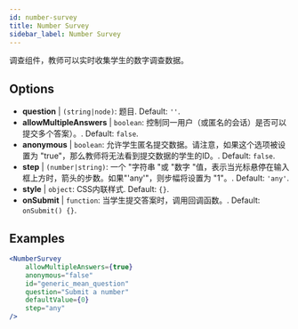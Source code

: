 ```yaml
---
id: number-survey
title: Number Survey
sidebar_label: Number Survey
---
```


调查组件，教师可以实时收集学生的数字调查数据。

## Options

* __question__ | `(string|node)`: 题目. Default: `''`.
* __allowMultipleAnswers__ | `boolean`: 控制同一用户（或匿名的会话）是否可以提交多个答案）。. Default: `false`.
* __anonymous__ | `boolean`: 允许学生匿名提交数据。请注意，如果这个选项被设置为 "true"，那么教师将无法看到提交数据的学生的ID。. Default: `false`.
* __step__ | `(number|string)`: 一个 "字符串 "或 "数字 "值，表示当光标悬停在输入框上方时，箭头的步数。如果"'any'"，则步幅将设置为 "1"。. Default: `'any'`.
* __style__ | `object`: CSS内联样式. Default: `{}`.
* __onSubmit__ | `function`: 当学生提交答案时，调用回调函数。. Default: `onSubmit() {}`.


## Examples

```jsx live
<NumberSurvey
    allowMultipleAnswers={true}
    anonymous="false"
    id="generic_mean_question"
    question="Submit a number"
    defaultValue={0}
    step="any"
/>
```

